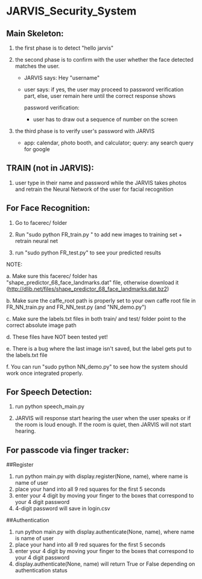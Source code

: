 # JARVIS_Security_System

## Main Skeleton:

1. the first phase is to detect "hello jarvis"

2. the second phase is to confirm with the user whether the face detected matches the user.
    - JARVIS says: Hey "username"
    - user says: <yes or no>
    if yes, the user may proceed to password verification part, else, user remain here until the correct response shows

        password verification:
        - user has to draw out a sequence of number on the screen

3. the third phase is to verify user's password with JARVIS
    - <open app or google query>
      app: calendar, photo booth, and calculator; query: any search query for google


## TRAIN (not in JARVIS):

1. user type in their name and password while the JARVIS takes photos and retrain the Neural Network of the user for facial recognition

## For Face Recognition:

1. Go to facerec/ folder

2. Run "sudo python FR_train.py <name>" to add new images to training set + retrain neural net

3. run "sudo python FR_test.py" to see your predicted results

NOTE:

a. Make sure this facerec/ folder has "shape_predictor_68_face_landmarks.dat" file, otherwise download it (http://dlib.net/files/shape_predictor_68_face_landmarks.dat.bz2)

b. Make sure the caffe_root path is properly set to your own caffe root file in FR_NN_train.py and FR_NN_test.py (and "NN_demo.py")

c. Make sure the labels.txt files in both train/ and test/ folder point to the correct absolute image path

d. These files have NOT been tested yet!

e. There is a bug where the last image isn't saved, but the label gets put to the labels.txt file

f. You can run "sudo python NN_demo.py" to see how the system should work once integrated properly.

## For Speech Detection:

1. run python speech_main.py

2. JARVIS will response start hearing the user when the user speaks or if the room is loud enough. If the room is quiet, then JARVIS will not start hearing.


## For passcode via finger tracker:

##Register
1. run python main.py with display.register(None, name), where name is name of user
2. place your hand into all 9 red squares for the first 5 seconds
3. enter your 4 digit by moving your finger to the boxes that correspond to your 4 digit password
4. 4-digit password will save in login.csv

##Authentication
1. run python main.py with display.authenticate(None, name), where name is name of user
2. place your hand into all 9 red squares for the first 5 seconds
3. enter your 4 digit by moving your finger to the boxes that correspond to your 4 digit password
4. display.authenticate(None, name) will return True or False depending on authentication status
